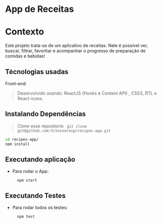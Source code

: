 # App de Receitas

# Contexto
Este projeto trata-se de um aplicativo de receitas. Nele é possível ver, buscar, filtrar, favoritar e acompanhar o progresso de preparação de comidas e bebidas!

## Técnologias usadas

Front-end:
> Desenvolvido usando: ReactJS (Hooks e Context API) , CSS3, RTL e React-icons.

## Instalando Dependências

> Clone esse repositorio ``` git clone git@github.com:Vitosoaresp/recipes-app.git```
```bash
cd recipes-app/
npm install
``` 
## Executando aplicação

* Para rodar o App:

  ```
    npm start
  ```

## Executando Testes

* Para rodar todos os testes:

  ```
    npm test
  ```
